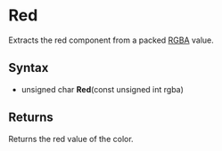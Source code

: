 # Red #
Extracts the red component from a packed [RGBA](RGBA.md) value.

## Syntax ##
- unsigned char **Red**(const unsigned int rgba)

## Returns ##
Returns the red value of the color.
